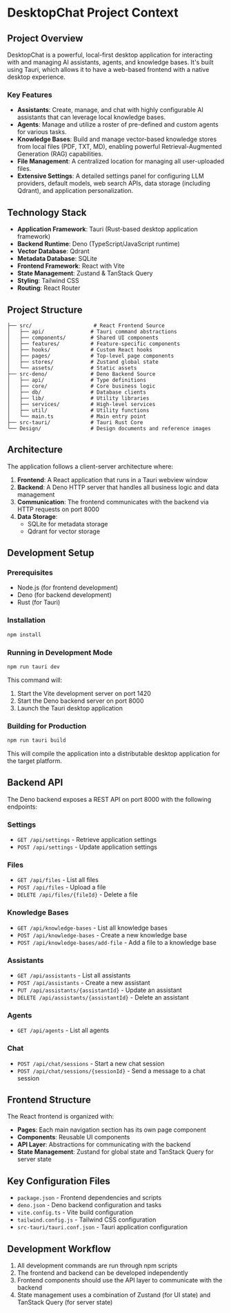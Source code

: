 # DesktopChat Project Context

## Project Overview

DesktopChat is a powerful, local-first desktop application for interacting with and managing AI assistants, agents, and knowledge bases. It's built using Tauri, which allows it to have a web-based frontend with a native desktop experience.

### Key Features

- **Assistants**: Create, manage, and chat with highly configurable AI assistants that can leverage local knowledge bases.
- **Agents**: Manage and utilize a roster of pre-defined and custom agents for various tasks.
- **Knowledge Bases**: Build and manage vector-based knowledge stores from local files (PDF, TXT, MD), enabling powerful Retrieval-Augmented Generation (RAG) capabilities.
- **File Management**: A centralized location for managing all user-uploaded files.
- **Extensive Settings**: A detailed settings panel for configuring LLM providers, default models, web search APIs, data storage (including Qdrant), and application personalization.

## Technology Stack

- **Application Framework**: Tauri (Rust-based desktop application framework)
- **Backend Runtime**: Deno (TypeScript/JavaScript runtime)
- **Vector Database**: Qdrant
- **Metadata Database**: SQLite
- **Frontend Framework**: React with Vite
- **State Management**: Zustand & TanStack Query
- **Styling**: Tailwind CSS
- **Routing**: React Router

## Project Structure

```
├── src/                    # React Frontend Source
│   ├── api/               # Tauri command abstractions
│   ├── components/        # Shared UI components
│   ├── features/          # Feature-specific components
│   ├── hooks/             # Custom React hooks
│   ├── pages/             # Top-level page components
│   ├── stores/            # Zustand global state
│   └── assets/            # Static assets
├── src-deno/              # Deno Backend Source
│   ├── api/               # Type definitions
│   ├── core/              # Core business logic
│   ├── db/                # Database clients
│   ├── lib/               # Utility libraries
│   ├── services/          # High-level services
│   ├── util/              # Utility functions
│   └── main.ts            # Main entry point
├── src-tauri/             # Tauri Rust Core
└── Design/                # Design documents and reference images
```

## Architecture

The application follows a client-server architecture where:

1. **Frontend**: A React application that runs in a Tauri webview window
2. **Backend**: A Deno HTTP server that handles all business logic and data management
3. **Communication**: The frontend communicates with the backend via HTTP requests on port 8000
4. **Data Storage**: 
   - SQLite for metadata storage
   - Qdrant for vector storage

## Development Setup

### Prerequisites

- Node.js (for frontend development)
- Deno (for backend development)
- Rust (for Tauri)

### Installation

```bash
npm install
```

### Running in Development Mode

```bash
npm run tauri dev
```

This command will:
1. Start the Vite development server on port 1420
2. Start the Deno backend server on port 8000
3. Launch the Tauri desktop application

### Building for Production

```bash
npm run tauri build
```

This will compile the application into a distributable desktop application for the target platform.

## Backend API

The Deno backend exposes a REST API on port 8000 with the following endpoints:

### Settings
- `GET /api/settings` - Retrieve application settings
- `POST /api/settings` - Update application settings

### Files
- `GET /api/files` - List all files
- `POST /api/files` - Upload a file
- `DELETE /api/files/{fileId}` - Delete a file

### Knowledge Bases
- `GET /api/knowledge-bases` - List all knowledge bases
- `POST /api/knowledge-bases` - Create a new knowledge base
- `POST /api/knowledge-bases/add-file` - Add a file to a knowledge base

### Assistants
- `GET /api/assistants` - List all assistants
- `POST /api/assistants` - Create a new assistant
- `PUT /api/assistants/{assistantId}` - Update an assistant
- `DELETE /api/assistants/{assistantId}` - Delete an assistant

### Agents
- `GET /api/agents` - List all agents

### Chat
- `POST /api/chat/sessions` - Start a new chat session
- `POST /api/chat/sessions/{sessionId}` - Send a message to a chat session

## Frontend Structure

The React frontend is organized with:
- **Pages**: Each main navigation section has its own page component
- **Components**: Reusable UI components
- **API Layer**: Abstractions for communicating with the backend
- **State Management**: Zustand for global state and TanStack Query for server state

## Key Configuration Files

- `package.json` - Frontend dependencies and scripts
- `deno.json` - Deno backend configuration and tasks
- `vite.config.ts` - Vite build configuration
- `tailwind.config.js` - Tailwind CSS configuration
- `src-tauri/tauri.conf.json` - Tauri application configuration

## Development Workflow

1. All development commands are run through npm scripts
2. The frontend and backend can be developed independently
3. Frontend components should use the API layer to communicate with the backend
4. State management uses a combination of Zustand (for UI state) and TanStack Query (for server state)